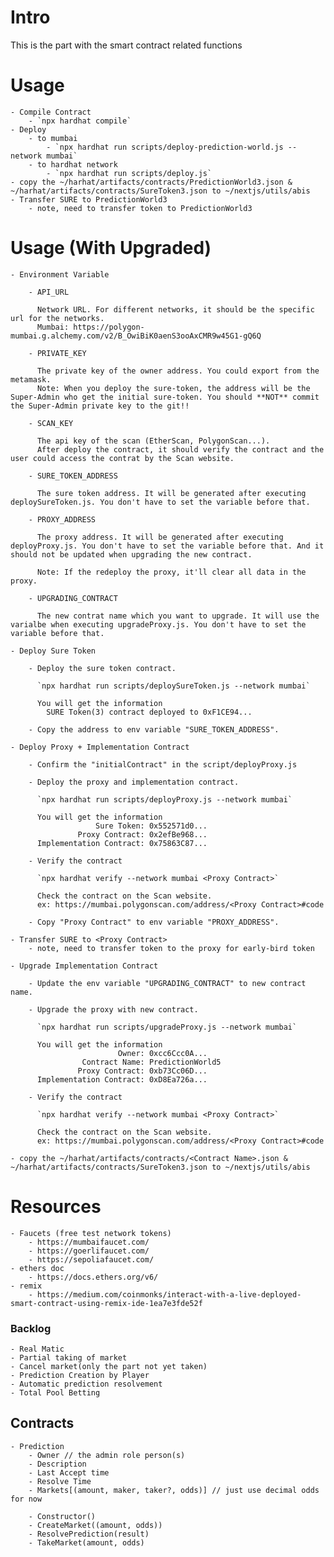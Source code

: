 # Intro
This is the part with the smart contract related functions

# Usage
    - Compile Contract
        - `npx hardhat compile`
    - Deploy
        - to mumbai
            - `npx hardhat run scripts/deploy-prediction-world.js --network mumbai`
        - to hardhat network
            - `npx hardhat run scripts/deploy.js`
    - copy the ~/harhat/artifacts/contracts/PredictionWorld3.json & ~/harhat/artifacts/contracts/SureToken3.json to ~/nextjs/utils/abis
    - Transfer SURE to PredictionWorld3
        - note, need to transfer token to PredictionWorld3

# Usage (With Upgraded)

    - Environment Variable
    
        - API_URL
        
          Network URL. For different networks, it should be the specific url for the networks.
          Mumbai: https://polygon-mumbai.g.alchemy.com/v2/B_OwiBiK0aenS3ooAxCMR9w45G1-gQ6Q
          
        - PRIVATE_KEY
        
          The private key of the owner address. You could export from the metamask.
          Note: When you deploy the sure-token, the address will be the Super-Admin who get the initial sure-token. You should **NOT** commit the Super-Admin private key to the git!!
          
        - SCAN_KEY
        
          The api key of the scan (EtherScan, PolygonScan...).
          After deploy the contract, it should verify the contract and the user could access the contrat by the Scan website.
          
        - SURE_TOKEN_ADDRESS
        
          The sure token address. It will be generated after executing deploySureToken.js. You don't have to set the variable before that.
          
        - PROXY_ADDRESS
        
          The proxy address. It will be generated after executing deployProxy.js. You don't have to set the variable before that. And it should not be updated when upgrading the new contract.
          
          Note: If the redeploy the proxy, it'll clear all data in the proxy.
          
        - UPGRADING_CONTRACT
        
          The new contrat name which you want to upgrade. It will use the varialbe when executing upgradeProxy.js. You don't have to set the variable before that.
          
    - Deploy Sure Token
    
        - Deploy the sure token contract.
        
          `npx hardhat run scripts/deploySureToken.js --network mumbai`
          
          You will get the information
            SURE Token(3) contract deployed to 0xF1CE94...
            
        - Copy the address to env variable "SURE_TOKEN_ADDRESS".
        
    - Deploy Proxy + Implementation Contract
    
        - Confirm the "initialContract" in the script/deployProxy.js
        
        - Deploy the proxy and implementation contract.
        
          `npx hardhat run scripts/deployProxy.js --network mumbai`
          
          You will get the information
                       Sure Token: 0x552571d0...
                   Proxy Contract: 0x2efBe968...
          Implementation Contract: 0x75863C87...
          
        - Verify the contract
        
          `npx hardhat verify --network mumbai <Proxy Contract>`
          
          Check the contract on the Scan website.
          ex: https://mumbai.polygonscan.com/address/<Proxy Contract>#code
          
        - Copy "Proxy Contract" to env variable "PROXY_ADDRESS".

    - Transfer SURE to <Proxy Contract>
        - note, need to transfer token to the proxy for early-bird token

    - Upgrade Implementation Contract
    
        - Update the env variable "UPGRADING_CONTRACT" to new contract name.
        
        - Upgrade the proxy with new contract.
        
          `npx hardhat run scripts/upgradeProxy.js --network mumbai`
          
          You will get the information
                            Owner: 0xcc6Ccc0A...
                    Contract Name: PredictionWorld5
                   Proxy Contract: 0xb73Cc06D...
          Implementation Contract: 0xD8Ea726a...
          
        - Verify the contract
        
          `npx hardhat verify --network mumbai <Proxy Contract>`
          
          Check the contract on the Scan website.
          ex: https://mumbai.polygonscan.com/address/<Proxy Contract>#code
        
    - copy the ~/harhat/artifacts/contracts/<Contract Name>.json & ~/harhat/artifacts/contracts/SureToken3.json to ~/nextjs/utils/abis
        
# Resources
    - Faucets (free test network tokens)
        - https://mumbaifaucet.com/
        - https://goerlifaucet.com/
        - https://sepoliafaucet.com/
    - ethers doc
        - https://docs.ethers.org/v6/
    - remix
        - https://medium.com/coinmonks/interact-with-a-live-deployed-smart-contract-using-remix-ide-1ea7e3fde52f

### Backlog
    - Real Matic
    - Partial taking of market
    - Cancel market(only the part not yet taken)
    - Prediction Creation by Player
    - Automatic prediction resolvement
    - Total Pool Betting

## Contracts
    - Prediction
        - Owner // the admin role person(s)
        - Description
        - Last Accept time
        - Resolve Time
        - Markets[(amount, maker, taker?, odds)] // just use decimal odds for now

        - Constructor()
        - CreateMarket((amount, odds))
        - ResolvePrediction(result)
        - TakeMarket(amount, odds)
